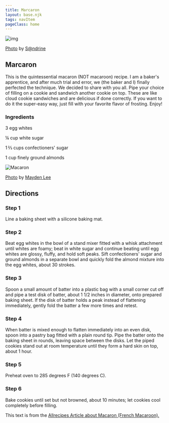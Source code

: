 ```yaml
---
title: Marcaron
layout: base.njk
tags: navItem
pageClass: home
---
```

<main>
  <body>
  <section class="recipeherobanner">
  <div class="recipeimg">
    <img src="/images/Macarons1.jpg" alt="img">
    <p class="credit"><a href="https://www.flickr.com/photos/neelsandrine/22699901984/in/photolist-AzUW1q-ow8eFq-aNG5wR-4FNKjJ-9Zcpa2-2NLSjE-7GTum4-7aQGfC-7ERceF-7ERcnP-7ERcwT-b3JjUM-akp4eG-a5SoDy-csWgE9-7EV3uw-2iKVfc4-9jXyub-5ZqevQ-7ERbZ2-7ERc7c-7K8FEA-a2dYAE-a6xoaK-bsH1nd-7RmqvC-pNbJnf-9bg9fn-8MXEeW-7K4LJa-bkFrLo-9UPVyh-8XUFr-2iwGssx-9jXxoY-9jXzF1-dwEJs-dunAUE-7wKLwQ-9jUxcV-aciwAv-7ukAFA-bzowYg-7BQAAk-9jUymF-fCmL9X-9jUzhZ-duh1Hx-6yhVXA-9JWwfA">Photo</a> by <a href="https://www.flickr.com/photos/neelsandrine/">S@ndrine</a></p>
    </div>
    <div class="recipeheretext w50">
    <h1> Marcaron</h1>
    <p>This is the quintessential macaron (NOT macaroon) recipe. I am a baker's apprentice, and after much trial and error, we (the baker and I) finally perfected the technique. We decided to share with you all. Pipe your choice of filling on a cookie and sandwich another cookie on top. These are like cloud cookie sandwiches and are delicious if done correctly. If you want to do it the super-easy way, just fill with your favorite flavor of frosting. Enjoy!</p>
    </div>
  </section>
<!-- steps-->
<section class="step">
    <div class="stepdescription">
      <h3>Ingredients</h3>
      <p>3 egg whites</p>
      <p>¼ cup white sugar</p>
      <p>1 ⅔ cups confectioners' sugar</p>
      <p>1 cup finely ground almonds</p>
    </div>
    <div class="recipeimg">
      <img src="/images/Macarons2.jpg" alt="Macaron">
       <p class="credit"><a href="https://www.flickr.com/photos/maydenlee/7425101642/in/photolist-cj8A2Q-2ehZ8s1-bE8Hep-q5Eeuf-a3dhij-22vUXr1-9jXwdf-4EmmUN-89SyKN-bowfV9-NgCBmZ-7RmqoC-6EkWMW-aq78sB-d1gzn7-2rekoZ-3eLSxt-7Kw7mn-pFQmLr-8oXZwn-7Kw7k6-duGxkm-9bvUV3-prTji-hb4uzW-prTxM-prTrA-prT7r-hoyMdg-prTcN-6VR7mq-qnSuCo-7nnPGW-6SmUUq-7KA3QW-7QS3ab-7QNKqH-5Q8V7d-2f8RyEL-aijLgM-74NUXh-7ntx5q-hozeSu-AR4rWR-63VVgm-4WkQjo-63VVrb-7QS3dY-AQXe8s-6YwJKQ">Photo</a> by <a href="https://www.flickr.com/photos/maydenlee/">Mayden Lee </a></p>
    </div>
    
  </section>
   <section class="directions">
      <h1>Directions</h1>
      <div class="steplayout">
      <h3 class="w30">Step 1</h3>
      <p class="w70">Line a baking sheet with a silicone baking mat.</p>
      </div>
      <div class="steplayout">
       <h3 class="w30" >Step 2</h3>
       <p class="w50">Beat egg whites in the bowl of a stand mixer fitted with a whisk attachment until whites are foamy; beat in white sugar and continue beating until egg whites are glossy, fluffy, and hold soft peaks. Sift confectioners' sugar and ground almonds in a separate bowl and quickly fold the almond mixture into the egg whites, about 30 strokes.</p>
      </div>
      <div class="steplayout">
       <h3 class="w30">Step 3</h3>
       <p class="w50">Spoon a small amount of batter into a plastic bag with a small corner cut off and pipe a test disk of batter, about 1 1/2 inches in diameter, onto prepared baking sheet. If the disk of batter holds a peak instead of flattening immediately, gently fold the batter a few more times and retest.</p>
      </div>
      <div class="steplayout">
         <h3 class="w30">Step 4</h3>
         <p class="w50">When batter is mixed enough to flatten immediately into an even disk, spoon into a pastry bag fitted with a plain round tip. Pipe the batter onto the baking sheet in rounds, leaving space between the disks. Let the piped cookies stand out at room temperature until they form a hard skin on top, about 1 hour.</p>
        </div>
      <div class="steplayout">
          <h3 class="w30">Step 5</h3>
          <p class="w70">Preheat oven to 285 degrees F (140 degrees C).</p>
      </div>
      <div class="steplayout">
       <h3 class="w30">Step 6</h3>
       <p class="w70">Bake cookies until set but not browned, about 10 minutes; let cookies cool completely before filling.</p>
       </div>
    <div class="article-credit">This text is from the <a href="https://www.allrecipes.com/recipe/223234/macaron-french-macaroon/">Allrecipes Article about Macaron (French Macaroon).</a></div>
    </section>
  
  </body>
</main>